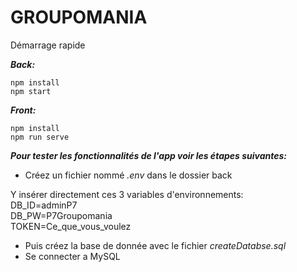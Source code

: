 # GROUPOMANIA

Démarrage rapide

***Back:***
```
npm install
npm start
```

***Front:***
```
npm install
npm run serve
```

***Pour tester les fonctionnalités de l'app voir les étapes suivantes:***
- Créez un fichier nommé *.env* dans le dossier back

Y insérer directement ces 3 variables d'environnements:\
DB_ID=adminP7\
DB_PW=P7Groupomania\
TOKEN=Ce_que_vous_voulez

- Puis créez la base de donnée avec le fichier *createDatabse.sql*
- Se connecter a MySQL
